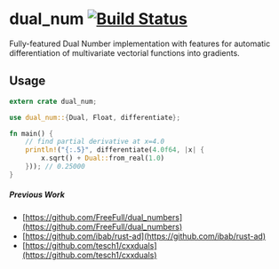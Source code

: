 dual_num [![Build Status](https://travis-ci.org/novacrazy/dual_num.svg?branch=master)](https://travis-ci.org/novacrazy/dual_num)
========

Fully-featured Dual Number implementation with features for automatic differentiation of multivariate vectorial functions into gradients.

## Usage

```rust
extern crate dual_num;

use dual_num::{Dual, Float, differentiate};

fn main() {
    // find partial derivative at x=4.0
    println!("{:.5}", differentiate(4.0f64, |x| {
        x.sqrt() + Dual::from_real(1.0)
    })); // 0.25000
}
```

##### Previous Work
* [https://github.com/FreeFull/dual_numbers](https://github.com/FreeFull/dual_numbers)
* [https://github.com/ibab/rust-ad](https://github.com/ibab/rust-ad)
* [https://github.com/tesch1/cxxduals](https://github.com/tesch1/cxxduals)
